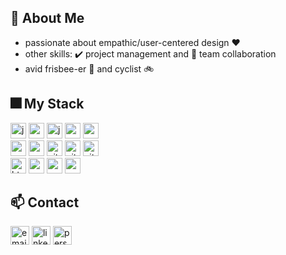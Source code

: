 ## 👋 About Me

- passionate about empathic/user-centered design ❤️
- other skills: ✔️ project management and 🙌 team collaboration
- avid frisbee-er 🔵 and cyclist 🚲

## 🎆 My Stack
<p>
  <img src="https://img.shields.io/badge/javascript-2C2C30?style=flat-square&logo=javascript&logoColor=white&labelColor=F7DF1E" alt="javascript-badge" height="25"  />
  <img src="https://img.shields.io/badge/react-2C2C30?style=flat-square&logo=react&logoColor=white&labelColor=61DAFB" alt="react-badge" height="25"  />
  <img src="https://img.shields.io/badge/jquery-2C2C30?style=flat-square&logo=jquery&logoColor=white&labelColor=0769AD" alt="jquery-badge" height="25"  />
  <img src="https://img.shields.io/badge/node.js-2C2C30?style=flat-square&logo=node-dot-js&logoColor=white&labelColor=339933" alt="nodejs-badge" height="25"  />
  <img src="https://img.shields.io/badge/ex-express-2C2C30?style=flat-square&labelColor=000000" alt="express-badge" height="25"  />
  <br>
  <img src="https://img.shields.io/badge/mongodb-2C2C30?style=flat-square&logo=mongodb&logoColor=white&labelColor=47A248" alt="mongodb-badge" height="25"  />
  <img src="https://img.shields.io/badge/socket.io-2C2C30?style=flat-square&logo=socket-dot-io&logoColor=white&labelColor=010101" alt="socket-io-badge" height="25"  />
  <img src="https://img.shields.io/badge/jwt-2C2C30?style=flat-square&logo=json-web-tokens&logoColor=white&labelColor=000000" alt="git-badge" height="25"  />
  <img src="https://img.shields.io/badge/git-2C2C30?style=flat-square&logo=git&logoColor=white&labelColor=f05032" alt="git-badge" height="25"  />
  <img src="https://img.shields.io/badge/github-2C2C30?style=flat-square&logo=github&logoColor=white&labelColor=181717" alt="github-badge" height="25"  />
  <br>
  <img src="https://img.shields.io/badge/html5-2C2C30?style=flat-square&logo=html5&logoColor=white&labelColor=E34F26" alt="html5-badge" height="25"  />
  <img src="https://img.shields.io/badge/css3-2C2C30?style=flat-square&logo=css3&logoColor=white&labelColor=1572B6" alt="css3-badge" height="25"  />
  <img src="https://img.shields.io/badge/sass-2C2C30?style=flat-square&logo=sass&logoColor=white&labelColor=cc6699" alt="sass-badge" height="25"  />
  <img src="https://img.shields.io/badge/w-webflow-2C2C30?style=flat-square&labelColor=4353ff" alt="webflow-badge" height="25"  />
</p>




## 📫 Contact
<a href="mailto:karl@secen.ca"><img src="https://img.shields.io/badge/karl@secen.ca-d14836?style=flat-square&logo=gmail&logoColor=white&labelColor=d14836" alt="email-badge" height="30"  /></a>
<a href="https://www.linkedin.com/in/karl-secen/"><img src="https://img.shields.io/badge/linkedin-0077b5?style=flat-square&logo=linkedin&logoColor=white&labelColor=0077b5" alt="linkedin-badge" height="30"  /></a>
<a href="https://secen.ca"><img src="https://img.shields.io/badge/secen.ca-4e9ccf?style=flat-square&logo=google-chrome&logoColor=white&labelColor=4e9ccf" alt="personal-website-badge" height="30"  /></a>
